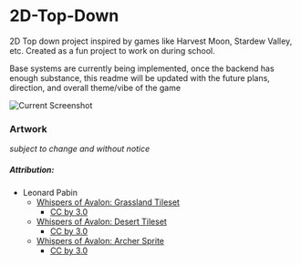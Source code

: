 # 2D-Top-Down
2D Top down project inspired by games like Harvest Moon, Stardew Valley, etc. Created as a fun project to work on during school.

Base systems are currently being implemented, once the backend has enough substance, this readme will be updated with the future plans, direction, and overall theme/vibe of the game

![Current Screenshot](https://i.imgur.com/D93TSRt.png)

### Artwork
  *subject to change and without notice*
  ##### Attribution:
  * Leonard Pabin
    - [Whispers of Avalon: Grassland Tileset](https://opengameart.org/content/whispers-of-avalon-grassland-tileset)
      - [CC by 3.0](https://creativecommons.org/licenses/by/3.0/)
    - [Whispers of Avalon: Desert Tileset](https://opengameart.org/content/whispers-of-avalon-desert-tileset)
      - [CC by 3.0](https://creativecommons.org/licenses/by/3.0/)
    - [Whispers of Avalon: Archer Sprite](https://opengameart.org/content/whispers-of-avalon-archer-sprite)
      - [CC by 3.0](https://creativecommons.org/licenses/by/3.0/)

